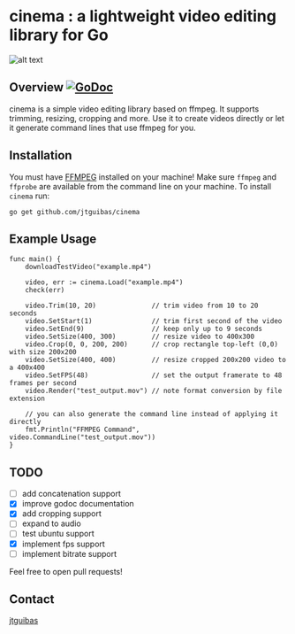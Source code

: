 # cinema : a lightweight video editing library for Go


![alt text](https://i.imgur.com/uYRpL29.jpg "github.com/jtguibas/cinema")

## Overview [![GoDoc](https://godoc.org/github.com/jtguibas/cinema?status.svg)](https://godoc.org/github.com/jtguibas/cinema)

cinema is a simple video editing library based on ffmpeg. It supports trimming, resizing, cropping and more. Use it to create videos directly or let it generate command lines that use ffmpeg for you.

## Installation
You must have [FFMPEG](https://ffmpeg.org/download.html) installed on your machine! Make sure `ffmpeg` and `ffprobe` are available from the command line on your machine.
To install `cinema` run:
```
go get github.com/jtguibas/cinema
```

## Example Usage

```golang
func main() {
	downloadTestVideo("example.mp4")

	video, err := cinema.Load("example.mp4")
	check(err)

	video.Trim(10, 20)              // trim video from 10 to 20 seconds
	video.SetStart(1)               // trim first second of the video
	video.SetEnd(9)                 // keep only up to 9 seconds
	video.SetSize(400, 300)         // resize video to 400x300
	video.Crop(0, 0, 200, 200)      // crop rectangle top-left (0,0) with size 200x200
	video.SetSize(400, 400)         // resize cropped 200x200 video to a 400x400
	video.SetFPS(48)                // set the output framerate to 48 frames per second
	video.Render("test_output.mov") // note format conversion by file extension

	// you can also generate the command line instead of applying it directly
	fmt.Println("FFMPEG Command", video.CommandLine("test_output.mov"))
}
```

## TODO

- [ ] add concatenation support
- [x] improve godoc documentation
- [x] add cropping support
- [ ] expand to audio
- [ ] test ubuntu support 
- [x] implement fps support
- [ ] implement bitrate support

Feel free to open pull requests!

## Contact
[jtguibas](https://github.com/jtguibas)

